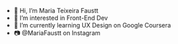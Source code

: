 - 👋 Hi, I’m Maria Teixeira Faustt  
- 👀 I’m interested in Front-End Dev  
- 🌱 I’m currently learning UX Design on Google Coursera 
- 📷 @MariaFaustt on Instagram    
    
<!---    
MariaLTN/MariaLTN is a ✨ special ✨ repository because its `README.md` (this file) appears on your GitHub profile.
You can click the Preview link to take a look at your changes.
--->
